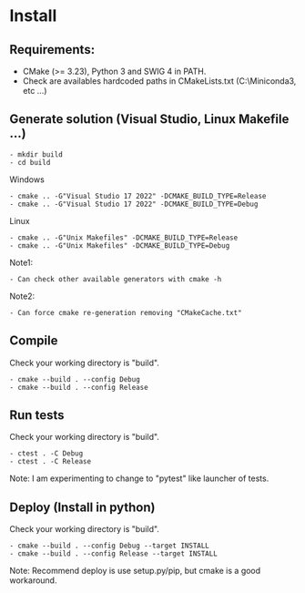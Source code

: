 # Install

## Requirements:
- CMake (>= 3.23), Python 3 and SWIG 4 in PATH.
- Check are availables hardcoded paths in CMakeLists.txt (C:\Miniconda3, etc ...)





## Generate solution (Visual Studio, Linux Makefile ...)
    - mkdir build
    - cd build

Windows

    - cmake .. -G"Visual Studio 17 2022" -DCMAKE_BUILD_TYPE=Release
    - cmake .. -G"Visual Studio 17 2022" -DCMAKE_BUILD_TYPE=Debug

Linux

    - cmake .. -G"Unix Makefiles" -DCMAKE_BUILD_TYPE=Release
    - cmake .. -G"Unix Makefiles" -DCMAKE_BUILD_TYPE=Debug

Note1:

    - Can check other available generators with cmake -h

Note2:

    - Can force cmake re-generation removing "CMakeCache.txt"

## Compile
Check your working directory is "build".

    - cmake --build . --config Debug
    - cmake --build . --config Release

## Run tests
Check your working directory is "build".

    - ctest . -C Debug
    - ctest . -C Release

Note: I am experimenting to change to "pytest" like launcher of tests.

## Deploy (Install in python)
Check your working directory is "build".

    - cmake --build . --config Debug --target INSTALL
    - cmake --build . --config Release --target INSTALL

Note: Recommend deploy is use setup.py/pip, but cmake is a good workaround.
